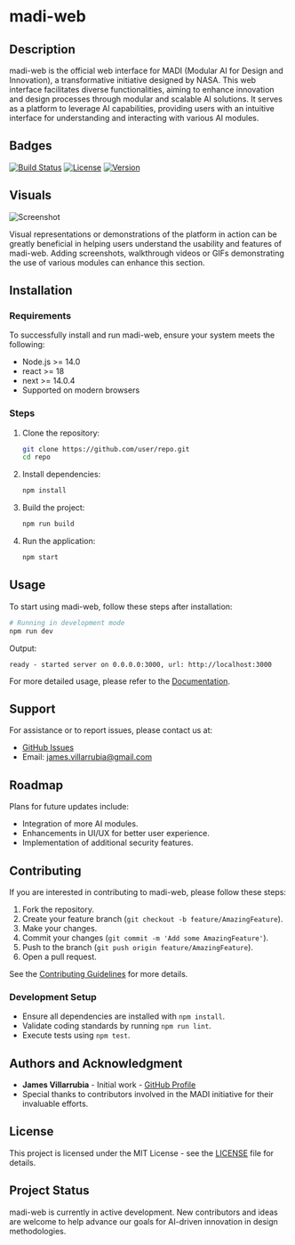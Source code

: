 # madi-web

## Description
madi-web is the official web interface for MADI (Modular AI for Design and Innovation), a transformative initiative designed by NASA. This web interface facilitates diverse functionalities, aiming to enhance innovation and design processes through modular and scalable AI solutions. It serves as a platform to leverage AI capabilities, providing users with an intuitive interface for understanding and interacting with various AI modules.

## Badges
[![Build Status](https://img.shields.io/badge/build-passing-brightgreen)](https://shields.io)
[![License](https://img.shields.io/badge/license-MIT-blue)](LICENSE)
[![Version](https://img.shields.io/badge/version-0.0.0-orange)](https://github.com/user/repo/releases)

## Visuals
![Screenshot](link-to-screenshot.png)

Visual representations or demonstrations of the platform in action can be greatly beneficial in helping users understand the usability and features of madi-web. Adding screenshots, walkthrough videos or GIFs demonstrating the use of various modules can enhance this section.

## Installation
### Requirements
To successfully install and run madi-web, ensure your system meets the following:
- Node.js >= 14.0
- react >= 18
- next >= 14.0.4
- Supported on modern browsers

### Steps
1. Clone the repository:
    ```bash
    git clone https://github.com/user/repo.git
    cd repo
    ```
2. Install dependencies:
    ```bash
    npm install
    ```
3. Build the project:
    ```bash
    npm run build
    ```
4. Run the application:
    ```bash
    npm start
    ```

## Usage
To start using madi-web, follow these steps after installation:
```bash
# Running in development mode
npm run dev
```
Output:
```
ready - started server on 0.0.0.0:3000, url: http://localhost:3000
```
For more detailed usage, please refer to the [Documentation](link-to-documentation).

## Support
For assistance or to report issues, please contact us at:
- [GitHub Issues](https://github.com/user/repo/issues)
- Email: [james.villarrubia@gmail.com](mailto:james.villarrubia@gmail.com)

## Roadmap
Plans for future updates include:
- Integration of more AI modules.
- Enhancements in UI/UX for better user experience.
- Implementation of additional security features.

## Contributing
If you are interested in contributing to madi-web, please follow these steps:
1. Fork the repository.
2. Create your feature branch (`git checkout -b feature/AmazingFeature`).
3. Make your changes.
4. Commit your changes (`git commit -m 'Add some AmazingFeature'`).
5. Push to the branch (`git push origin feature/AmazingFeature`).
6. Open a pull request.

See the [Contributing Guidelines](CONTRIBUTING.md) for more details.

### Development Setup
- Ensure all dependencies are installed with `npm install`.
- Validate coding standards by running `npm run lint`.
- Execute tests using `npm test`.

## Authors and Acknowledgment
- **James Villarrubia** - Initial work - [GitHub Profile](https://github.com/author)
- Special thanks to contributors involved in the MADI initiative for their invaluable efforts.

## License
This project is licensed under the MIT License - see the [LICENSE](LICENSE) file for details.

## Project Status
madi-web is currently in active development. New contributors and ideas are welcome to help advance our goals for AI-driven innovation in design methodologies.